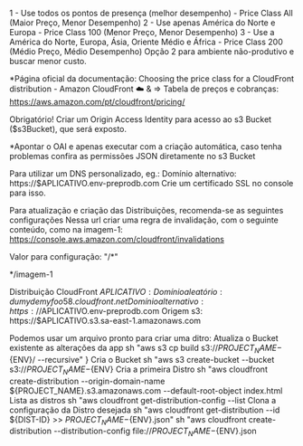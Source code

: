 1 - Use todos os pontos de presença (melhor desempenho)  - Price Class All (Maior Preço, Menor Desempenho)
2 - Use apenas América do Norte e Europa - Price Class 100 (Menor Preço, Menor Desempenho)
3 - Use a América do Norte, Europa, Ásia, Oriente Médio e África - Price Class 200 (Médio Preço, Médio Desempenho)
Opção 2 para ambiente não-produtivo e buscar menor custo.

*Página oficial da documentação: Choosing the price class for a CloudFront distribution - Amazon CloudFront
:cloud:      &  => Tabela de preços e cobranças: https://aws.amazon.com/pt/cloudfront/pricing/


Obrigatório!
Criar um Origin Access Identity para acesso ao s3 Bucket ($s3Bucket), que será exposto.

*Apontar o OAI e apenas executar com a criação automática, caso tenha problemas confira as permissões JSON
diretamente no s3 Bucket

Para utilizar um DNS personalizado, eg.: Domínio alternativo:  https://$APLICATIVO.env-preprodb.com
Crie um certificado SSL no console para isso.

Para atualização e criação das Distribuições, recomenda-se as seguintes configurações
Nessa url criar uma regra de invalidação, com o seguinte conteúdo, como na imagem-1:
  https://console.aws.amazon.com/cloudfront/invalidations

Valor para configuração: "/*" 

*/imagem-1

Distribuição CloudFront $APLICATIVO:
Domínio aleatório:  dumydemyfoo58.cloudfront.net
Domínio alternativo:  https://$APLICATIVO.env-preprodb.com
Origem s3:  https://$APLICATIVO.s3.sa-east-1.amazonaws.com


Podemos usar um arquivo pronto para criar uma ditro:
Atualiza o Bucket existente as alterações da app
 sh "aws s3 cp build s3://${PROJECT_NAME}-${ENV}/ --recursive"                                }
 Cria o Bucket
     sh "aws s3 create-bucket --bucket s3://${PROJECT_NAME}-${ENV}
 Cria a primeira Distro
     sh "aws cloudfront create-distribution --origin-domain-name ${PROJECT_NAME}.s3.amazonaws.com --default-root-object index.html
 Lista as distros
     sh "aws cloudfront get-distribution-config --list
 Clona a configuração da Distro desejada
     sh "aws cloudfront get-distribution --id ${DIST-ID} >> ${PROJECT_NAME}-${ENV}.json"
     sh "aws cloudfront create-distribution --distribution-config file://${PROJECT_NAME}-${ENV}.json

